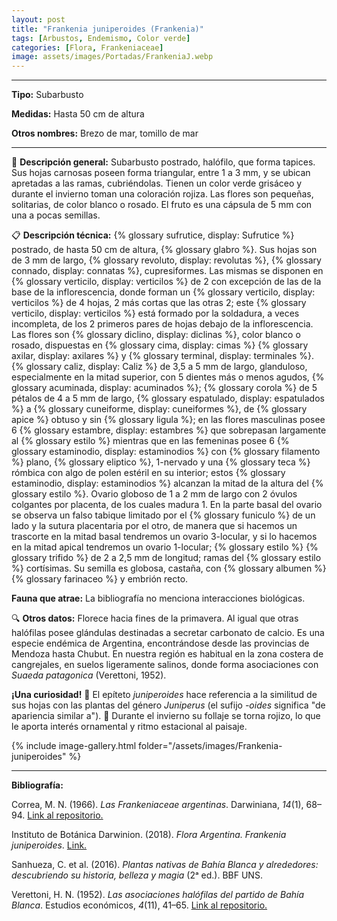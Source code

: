 ```yaml
---
layout: post
title: "Frankenia juniperoides (Frankenia)"
tags: [Arbustos, Endemismo, Color verde]
categories: [Flora, Frankeniaceae]
image: assets/images/Portadas/FrankeniaJ.webp
---
```


***

**Tipo:** Subarbusto

**Medidas:** Hasta 50 cm de altura

**Otros nombres:** Brezo de mar, tomillo de mar

***

🌱 **Descripción general:** Subarbusto postrado, halófilo, que forma tapices. Sus hojas carnosas poseen forma triangular, entre 1 a 3 mm, y se ubican apretadas a las ramas, cubriéndolas. Tienen un color verde grisáceo y durante el invierno toman una coloración rojiza. Las flores son pequeñas, solitarias, de color blanco o rosado. El fruto es una cápsula de 5 mm con una a pocas semillas.

📋 **Descripción técnica:** {% glossary sufrutice, display: Sufrutice %} postrado, de hasta 50 cm de altura, {% glossary glabro %}. Sus hojas son de 3 mm de largo, {% glossary revoluto, display: revolutas %}, {% glossary connado, display: connatas %}, cupresiformes. Las mismas se disponen en {% glossary verticilo, display: verticilos %} de 2 con excepción de las de la base de la inflorescencia, donde forman un {% glossary verticilo, display: verticilos %} de 4 hojas, 2 más cortas que las otras 2; este {% glossary verticilo, display: verticilos %} está formado por la soldadura, a veces incompleta, de los 2 primeros pares de hojas debajo de la inflorescencia. Las flores son {% glossary diclino, display: diclinas %}, color blanco o rosado, dispuestas en {% glossary cima, display: cimas %} {% glossary axilar, display: axilares %} y {% glossary terminal, display: terminales %}. {% glossary caliz, display: Caliz %} de 3,5 a 5 mm de largo, glanduloso, especialmente en la mitad superior, con 5 dientes más o menos agudos, {% glossary acuminada, display: acuminados %}; {% glossary corola %} de 5 pétalos de 4 a 5 mm de largo, {% glossary espatulado, display: espatulados %} a {% glossary cuneiforme, display: cuneiformes %}, de {% glossary apice %} obtuso y sin {% glossary ligula %}; en las flores masculinas posee 6 {% glossary estambre, display: estambres %} que sobrepasan largamente al {% glossary estilo %} mientras que en las femeninas posee 6 {% glossary estaminodio, display: estaminodios %} con {% glossary filamento %} plano, {% glossary eliptico %}, 1-nervado y una {% glossary teca %} rómbica con algo de polen estéril en su interior; estos {% glossary estaminodio, display: estaminodios %} alcanzan la mitad de la altura del {% glossary estilo %}. Ovario globoso de 1 a 2 mm de largo con 2 óvulos colgantes por placenta, de los cuales madura 1. En la parte basal del ovario se observa un falso tabique limitado por el {% glossary funiculo %} de un lado y la sutura placentaria por el otro, de manera que si hacemos un trascorte en la mitad basal tendremos un ovario 3-locular, y si lo hacemos en la mitad apical tendremos un ovario 1-locular; {% glossary estilo %} {% glossary trifido %} de 2 a 2,5 mm de longitud; ramas del {% glossary estilo %} cortísimas. Su semilla es globosa, castaña, con {% glossary albumen %} {% glossary farinaceo %} y embrión recto.

**Fauna que atrae:** La bibliografía no menciona interacciones biológicas.

🔍 **Otros datos:** Florece hacia fines de la primavera. Al igual que otras halófilas posee glándulas destinadas a secretar carbonato de calcio. Es una especie endémica de Argentina, encontrándose desde las provincias de Mendoza hasta Chubut. En nuestra región es habitual en la zona costera de cangrejales, en suelos ligeramente salinos, donde forma asociaciones con *Suaeda patagonica* (Verettoni, 1952).

**¡Una curiosidad!** 👀 El epíteto *juniperoides* hace referencia a la similitud de sus hojas con las plantas del género *Juniperus* (el sufijo *-oides* significa "de apariencia similar a").
👀 Durante el invierno su follaje se torna rojizo, lo que le aporta interés ornamental y ritmo estacional al paisaje.

 {% include image-gallery.html folder="/assets/images/Frankenia-juniperoides" %}

***

**Bibliografía:**

Correa, M. N. (1966). *Las Frankeniaceae argentinas*. Darwiniana, *14*(1), 68–94. [Link al repositorio.](https://www.jstor.org/stable/23212953)

Instituto de Botánica Darwinion. (2018). *Flora Argentina. Frankenia juniperoides*. [Link.](https://buscador.floraargentina.edu.ar/species/details/24895)

Sanhueza, C. et al. (2016). *Plantas nativas de Bahía Blanca y alrededores: descubriendo su historia, belleza y magia* (2ᵃ ed.). BBF UNS.

Verettoni, H. N. (1952). *Las asociaciones halófilas del partido de Bahía Blanca*. Estudios económicos, *4*(11), 41–65. [Link al repositorio.](https://revistas.uns.edu.ar/ee/article/view/1291)